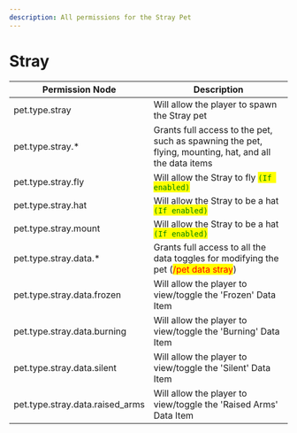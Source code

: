 ```yaml
---
description: All permissions for the Stray Pet
---
```



# Stray
| Permission Node | Description |
| - | - |
| pet.type.stray | Will allow the player to spawn the Stray pet |
| pet.type.stray.* | Grants full access to the pet, such as spawning the pet, flying, mounting, hat, and all the data items |
| pet.type.stray.fly | Will allow the Stray to fly <mark style="color:green;">`(If enabled)`</mark> |
| pet.type.stray.hat | Will allow the Stray to be a hat <mark style="color:green;">`(If enabled)`</mark> |
| pet.type.stray.mount | Will allow the Stray to be a hat <mark style="color:green;">`(If enabled)`</mark> |
| pet.type.stray.data.* | Grants full access to all the data toggles for modifying the pet (<mark style="color:red;">/pet data stray</mark>) |
| pet.type.stray.data.frozen | Will allow the player to view/toggle the 'Frozen' Data Item |
| pet.type.stray.data.burning | Will allow the player to view/toggle the 'Burning' Data Item |
| pet.type.stray.data.silent | Will allow the player to view/toggle the 'Silent' Data Item |
| pet.type.stray.data.raised_arms | Will allow the player to view/toggle the 'Raised Arms' Data Item |


